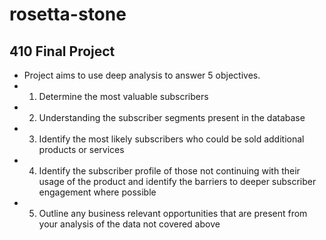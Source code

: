 # rosetta-stone

## 410 Final Project 
* Project aims to use deep analysis to answer 5 objectives. 
* 1. Determine the most valuable subscribers
* 2. Understanding the subscriber segments present in the database
* 3. Identify the most likely subscribers who could be sold additional products or services 
* 4. Identify the subscriber profile of those not continuing with their usage of the product and identify the barriers to deeper subscriber engagement where possible
* 5. Outline any business relevant opportunities that are present from your analysis of the data not covered above
